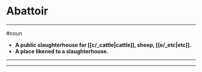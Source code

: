 # Abattoir
---
#noun
- **A public slaughterhouse for [[c/_cattle|cattle]], sheep, [[e/_etc|etc]].**
- **A place likened to a slaughterhouse.**
---
---
